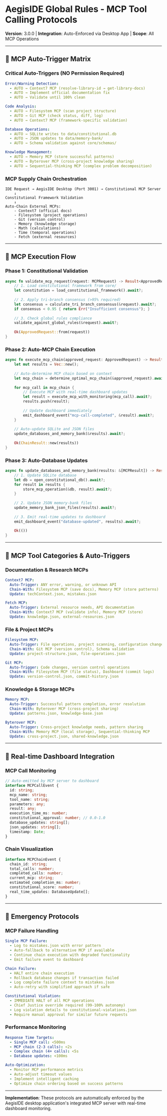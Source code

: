 # AegisIDE Global Rules - MCP Tool Calling Protocols

**Version**: 3.0.0 | **Integration**: Auto-Enforced via Desktop App | **Scope**: All MCP Operations

---

## 🔧 MCP Auto-Trigger Matrix

### Critical Auto-Triggers (NO Permission Required)
```yaml
Error/Warning Detection: 
  - AUTO → Context7 MCP (resolve-library-id → get-library-docs)
  - AUTO → Implement official documentation fix
  - AUTO → Validate until 100% clean

Code Analysis:
  - AUTO → Filesystem MCP (scan project structure)
  - AUTO → Git MCP (check status, diff, log)
  - AUTO → Context7 MCP (framework-specific validation)

Database Operations:
  - AUTO → SQLite writes to data/constitutional.db
  - AUTO → JSON updates to data/memory-bank/
  - AUTO → Schema validation against core/schemas/

Knowledge Management:
  - AUTO → Memory MCP (store successful patterns)
  - AUTO → Byterover MCP (cross-project knowledge sharing)
  - AUTO → Sequential-thinking MCP (complex problem decomposition)
```

### MCP Supply Chain Orchestration
```
IDE Request → AegisIDE Desktop (Port 3001) → Constitutional MCP Server
    ↓
Constitutional Framework Validation
    ↓
Auto-Chain External MCPs:
    - Context7 (official docs)
    - Filesystem (project operations) 
    - Git (version control)
    - Memory (knowledge storage)
    - Math (calculations)
    - Time (temporal operations)
    - Fetch (external resources)
```

---

## 🚦 MCP Execution Flow

### Phase 1: Constitutional Validation
```rust
async fn validate_mcp_request(request: MCPRequest) -> Result<ApprovedRequest> {
    // 1. Load constitutional framework from core/
    let constitution = load_constitutional_framework().await?;
    
    // 2. Apply tri-branch consensus (>95% required)
    let consensus = calculate_tri_branch_consensus(&request).await?;
    if consensus < 0.95 { return Err("Insufficient consensus"); }
    
    // 3. Check global rules compliance
    validate_against_global_rules(&request).await?;
    
    Ok(ApprovedRequest::from(request))
}
```

### Phase 2: Auto-MCP Chain Execution
```rust
async fn execute_mcp_chain(approved_request: ApprovedRequest) -> Result<ChainResult> {
    let mut results = Vec::new();
    
    // Auto-determine MCP chain based on context
    let mcp_chain = determine_optimal_mcp_chain(&approved_request).await?;
    
    for mcp_call in mcp_chain {
        // Execute MCP with real-time dashboard updates
        let result = execute_mcp_with_monitoring(mcp_call).await?;
        results.push(result);
        
        // Update dashboard immediately
        emit_dashboard_event("mcp-call-completed", &result).await?;
    }
    
    // Auto-update SQLite and JSON files
    update_databases_and_memory_bank(&results).await?;
    
    Ok(ChainResult::new(results))
}
```

### Phase 3: Auto-Database Updates
```rust
async fn update_databases_and_memory_bank(results: &[MCPResult]) -> Result<()> {
    // 1. Update SQLite database
    let db = open_constitutional_db().await?;
    for result in results {
        store_mcp_operation(&db, result).await?;
    }
    
    // 2. Update JSON memory-bank files
    update_memory_bank_json_files(results).await?;
    
    // 3. Emit real-time updates to dashboard
    emit_dashboard_event("database-updated", results).await?;
    
    Ok(())
}
```

---

## 🎯 MCP Tool Categories & Auto-Triggers

### Documentation & Research MCPs
```yaml
Context7 MCP:
  Auto-Trigger: ANY error, warning, or unknown API
  Chain-With: Filesystem MCP (save docs), Memory MCP (store patterns)
  Update: techContext.json, mistakes.json

Fetch MCP:
  Auto-Trigger: External resource needs, API documentation
  Chain-With: Context7 MCP (validate info), Memory MCP (store)
  Update: knowledge.json, external-resources.json
```

### File & Project MCPs
```yaml
Filesystem MCP:
  Auto-Trigger: File operations, project scanning, configuration changes
  Chain-With: Git MCP (version control), Schema validation
  Update: project-structure.json, file-operations.json

Git MCP:
  Auto-Trigger: Code changes, version control operations
  Chain-With: Filesystem MCP (file status), Dashboard (commit logs)
  Update: version-control.json, commit-history.json
```

### Knowledge & Storage MCPs
```yaml
Memory MCP:
  Auto-Trigger: Successful pattern completion, error resolution
  Chain-With: Byterover MCP (cross-project sharing)
  Update: patterns.json, knowledge-base.json

Byterover MCP:
  Auto-Trigger: Cross-project knowledge needs, pattern sharing
  Chain-With: Memory MCP (local storage), Sequential-thinking MCP
  Update: cross-project.json, shared-knowledge.json
```

---

## 🔄 Real-time Dashboard Integration

### MCP Call Monitoring
```typescript
// Auto-emitted by MCP server to dashboard
interface MCPCallEvent {
  id: string;
  mcp_name: string;
  tool_name: string;
  parameters: any;
  result: any;
  execution_time_ms: number;
  constitutional_approval: number; // 0.0-1.0
  database_updates: string[];
  json_updates: string[];
  timestamp: Date;
}
```

### Chain Visualization
```typescript
interface MCPChainEvent {
  chain_id: string;
  total_calls: number;
  completed_calls: number;
  current_mcp: string;
  estimated_completion_ms: number;
  constitutional_score: number;
  real_time_updates: DatabaseUpdate[];
}
```

---

## 🚨 Emergency Protocols

### MCP Failure Handling
```yaml
Single MCP Failure:
  - Log to mistakes.json with error pattern
  - Auto-fallback to alternative MCP if available
  - Continue chain execution with degraded functionality
  - Emit failure event to dashboard

Chain Failure:
  - HALT entire chain execution
  - Rollback database changes if transaction failed
  - Log complete failure context to mistakes.json
  - Auto-retry with simplified approach if safe

Constitutional Violation:
  - IMMEDIATE HALT of all MCP operations
  - Chief Justice override required (99-100% autonomy)
  - Log violation details to constitutional-violations.json
  - Require manual approval for similar future requests
```

### Performance Monitoring
```yaml
Response Time Targets:
  - Single MCP call: <500ms
  - MCP chain (2-3 calls): <2s
  - Complex chain (4+ calls): <5s
  - Database updates: <100ms

Auto-Optimization:
  - Monitor MCP performance metrics
  - Auto-adjust timeout values
  - Implement intelligent caching
  - Optimize chain ordering based on success patterns
```

---

**Implementation**: These protocols are automatically enforced by the AegisIDE desktop application's integrated MCP server with real-time dashboard monitoring.